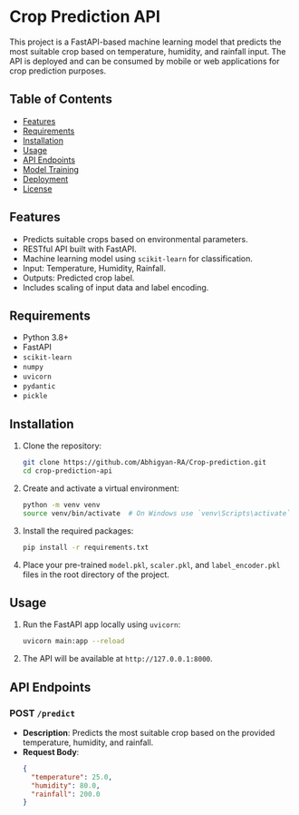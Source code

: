 # Crop Prediction API

This project is a FastAPI-based machine learning model that predicts the most suitable crop based on temperature, humidity, and rainfall input. The API is deployed and can be consumed by mobile or web applications for crop prediction purposes.

## Table of Contents

- [Features](#features)
- [Requirements](#requirements)
- [Installation](#installation)
- [Usage](#usage)
- [API Endpoints](#api-endpoints)
- [Model Training](#model-training)
- [Deployment](#deployment)
- [License](#license)

## Features

- Predicts suitable crops based on environmental parameters.
- RESTful API built with FastAPI.
- Machine learning model using `scikit-learn` for classification.
- Input: Temperature, Humidity, Rainfall.
- Outputs: Predicted crop label.
- Includes scaling of input data and label encoding.

## Requirements

- Python 3.8+
- FastAPI
- `scikit-learn`
- `numpy`
- `uvicorn`
- `pydantic`
- `pickle`

## Installation

1. Clone the repository:

    ```bash
    git clone https://github.com/Abhigyan-RA/Crop-prediction.git
    cd crop-prediction-api
    ```

2. Create and activate a virtual environment:

    ```bash
    python -m venv venv
    source venv/bin/activate  # On Windows use `venv\Scripts\activate`
    ```

3. Install the required packages:

    ```bash
    pip install -r requirements.txt
    ```

4. Place your pre-trained `model.pkl`, `scaler.pkl`, and `label_encoder.pkl` files in the root directory of the project.

## Usage

1. Run the FastAPI app locally using `uvicorn`:

    ```bash
    uvicorn main:app --reload
    ```

2. The API will be available at `http://127.0.0.1:8000`.

## API Endpoints

### POST `/predict`

- **Description**: Predicts the most suitable crop based on the provided temperature, humidity, and rainfall.
- **Request Body**:
  ```json
  {
    "temperature": 25.0,
    "humidity": 80.0,
    "rainfall": 200.0
  }

